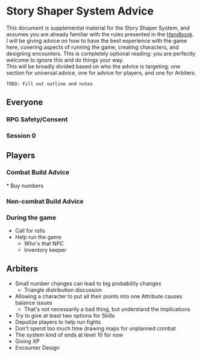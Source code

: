 # Story Shaper System Advice  
This document is supplemental material for the Story Shaper System, and assumes you are already familiar with the rules presented in the [Handbook](https://github.com/Proven-Paradox/shaper-system/blob/main/Handbook.md). I will be giving advice on how to have the best experience with the game here, covering aspects of running the game, creating characters, and designing encounters. This is completely optional reading: you are perfectly welcome to ignore this and do things your way.  
This will be broadly divided based on who the advice is targeting: one section for universal advice, one for advice for players, and one for Arbiters.  

`TODO: Fill out outline and notes`  

## Everyone  

### RPG Safety/Consent  
<Probably just link to someone who has done the writing better than I>

### Session 0  

## Players  

### Combat Build Advice  
<Space for stuff currently in Handbook>  
* Buy numbers  

### Non-combat Build Advice  
<Space for stuff currently in Handbook>  

### During the game  
* Call for rolls  
* Help run the game  
  * Who's that NPC  
  * Inventory keeper  

## Arbiters  
* Small number changes can lead to big probability changes  
  * Triangle distribution discussion  
* Allowing a character to put all their points into one Attribute causes balance issues  
  * That's not necessarily a bad thing, but understand the implications  
* Try to give at least two options for Skills  
* Deputize players to help run fights  
* Don't spend too much time drawing maps for unplanned combat  
* The system kind of ends at level 10 for now  
* Giving XP  
* Encounter Design  